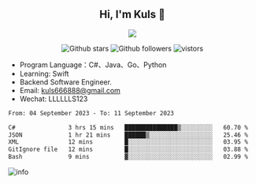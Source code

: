 <h2 align="center"> Hi, I'm Kuls 👋 </h2>
<p align="center">
    <p align="center">
        <img src=" https://avatars.githubusercontent.com/u/42165104?s=460&u=5c7fbf0bce7d4b38a15a44676e6f64b529e47598&v=4"/>
    </p>
    <p align="center">
      <img src="https://img.shields.io/github/stars/hellokuls?style=social" alt="Github stars" />
      <img src="https://img.shields.io/github/followers/hellokuls?style=social" alt="Github followers" />
      <img src="https://visitor-badge.glitch.me/badge?page_id=hellokuls.readme" alt="vistors" />
    </p>
</p>

- Program Language：C#、Java、Go、Python
- Learning: Swift
- Backend Software Engineer.
- Email: kuls666888@gmail.com
- Wechat: LLLLLLS123

<!--START_SECTION:waka-->

```txt
From: 04 September 2023 - To: 11 September 2023

C#               3 hrs 15 mins   ███████████████▒░░░░░░░░░   60.70 %
JSON             1 hr 21 mins    ██████▒░░░░░░░░░░░░░░░░░░   25.46 %
XML              12 mins         █░░░░░░░░░░░░░░░░░░░░░░░░   03.95 %
GitIgnore file   12 mins         █░░░░░░░░░░░░░░░░░░░░░░░░   03.88 %
Bash             9 mins          ▓░░░░░░░░░░░░░░░░░░░░░░░░   02.99 %
```

<!--END_SECTION:waka-->

![info](https://github-readme-stats.vercel.app/api?username=hellokuls&show_icons=true&count_private=true&hide=prs&theme=default_repocard)


